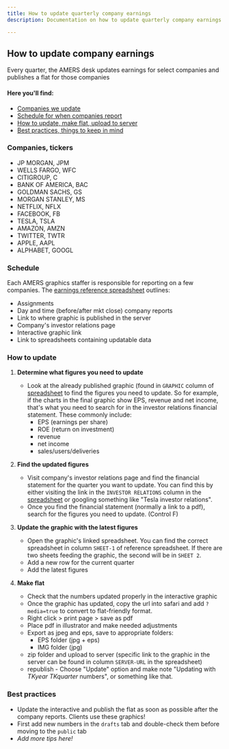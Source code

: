 ```yaml
---
title: How to update quarterly company earnings
description: Documentation on how to update quarterly company earnings

---
```

   
## How to update company earnings
Every quarter, the AMERS desk updates earnings for select companies and publishes a flat for those companies

#### Here you'll find:
- [Companies we update](#companies-tickers)
- [Schedule for when companies report](https://docs.google.com/spreadsheets/d/19zzWvfTVp-JvjOlrfRRoSVSHDa1KvrFHfVNaf3xhYtU/edit?usp=sharing)
- [How to update, make flat, upload to server](#how-to-update)
- [Best practices, things to keep in mind](#best-practices)

### Companies, tickers
- JP MORGAN, JPM
- WELLS FARGO, WFC
- CITIGROUP, C
- BANK OF AMERICA, BAC
- GOLDMAN SACHS, GS
- MORGAN STANLEY, MS
- NETFLIX, NFLX
- FACEBOOK, FB
- TESLA, TSLA
- AMAZON, AMZN
- TWITTER, TWTR
- APPLE, AAPL
- ALPHABET, GOOGL

### Schedule
Each AMERS graphics staffer is responsible for reporting on a few companies.
The [earnings reference spreadsheet](https://docs.google.com/spreadsheets/d/19zzWvfTVp-JvjOlrfRRoSVSHDa1KvrFHfVNaf3xhYtU/edit?usp=sharing)  outlines:
- Assignments
- Day and time (before/after mkt close) company reports
- Link to where graphic is published in the server
- Company's investor relations page
- Interactive graphic link
- Link to spreadsheets containing updatable data

### How to update
1. __Determine what figures you need to update__
    * Look at the already published graphic (found in `GRAPHIC` column of [spreadsheet](https://docs.google.com/spreadsheets/d/19zzWvfTVp-JvjOlrfRRoSVSHDa1KvrFHfVNaf3xhYtU/edit?usp=sharing) to find the figures you need to update. So for example, if the charts in the final graphic show EPS, revenue and net income, that's what you need to search for in the investor relations financial statement. These commonly include:
        * EPS (earnings per share)
        * ROE (return on investment)
        * revenue
        * net income
        * sales/users/deliveries
     
2. __Find the updated figures__
    * Visit company's investor relations page and find the financial statement for the quarter you want to update. You can find this by either visiting the link in the `INVESTOR RELATIONS` column in the [spreadsheet](https://docs.google.com/spreadsheets/d/19zzWvfTVp-JvjOlrfRRoSVSHDa1KvrFHfVNaf3xhYtU/edit?usp=sharing) or googling something like "Tesla investor relations".
    * Once you find the financial statement (normally a link to a pdf), search for the figures you need to update. (Control F)

3. __Update the graphic with the latest figures__
    * Open the graphic's linked spreadsheet. You can find the correct spreadsheet in column `SHEET-1` of reference spreadsheet. If there are two sheets feeding the graphic, the second will be in `SHEET 2`.
    * Add a new row for the current quarter
    * Add the latest figures
    
4. __Make flat__
    * Check that the numbers updated properly in the interactive graphic
    * Once the graphic has updated, copy the url into safari and add `?media=true` to convert to flat-friendly format.
    * Right click > print page > save as pdf
    * Place pdf in illustrator and make needed adjustments
    * Export as jpeg and eps, save to appropriate folders:
        * EPS folder (jpg + eps)
        * IMG folder (jpg)
    * zip folder and upload to server (specific link to the graphic in the server can be found in column `SERVER-URL` in the spreadsheet)
    * republish - Choose "Update" option and make note "Updating with *TKyear TKquarter* numbers", or something like that.

### Best practices
* Update the interactive and publish the flat as soon as possible after the company reports. Clients use these graphics!
* First add new numbers in the `drafts` tab and double-check them before moving to the `public` tab
* *Add more tips here!*
